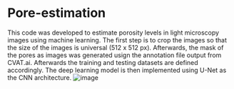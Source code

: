 # Pore-estimation

This code was developed to estimate porosity levels in light microscopy images using machine learning. The first step is to crop the images so that the size of the images is universal (512 x 512 px). Afterwards, the mask of the pores as images was generated usign the annotation file output from CVAT.ai. Afterwards the training and testing datasets are defined accordingly. The deep learning model is then implemented using U-Net as the CNN architecture. 
![image](https://github.com/larafade/Pore-estimation/assets/168229072/ca6d92c7-4b0f-4631-ac0a-052f1c17a64e)
